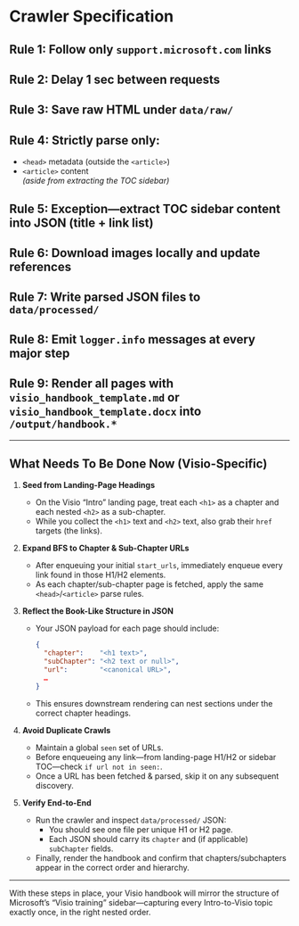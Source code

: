 # Crawler Specification

## Rule 1: Follow only `support.microsoft.com` links  
## Rule 2: Delay 1 sec between requests  
## Rule 3: Save raw HTML under `data/raw/`  
## Rule 4: Strictly parse **only**:
   - `<head>` metadata (outside the `<article>`)  
   - `<article>` content  
   *(aside from extracting the TOC sidebar)*  
## Rule 5: Exception—extract TOC sidebar content into JSON (title + link list)  
## Rule 6: Download images locally and update references  
## Rule 7: Write parsed JSON files to `data/processed/`  
## Rule 8: Emit `logger.info` messages at every major step  
## Rule 9: Render all pages with `visio_handbook_template.md` **or** `visio_handbook_template.docx` into `/output/handbook.*`  

---

## What Needs To Be Done Now (Visio-Specific)

1. **Seed from Landing-Page Headings**  
   - On the Visio “Intro” landing page, treat each `<h1>` as a chapter and each nested `<h2>` as a sub-chapter.  
   - While you collect the `<h1>` text and `<h2>` text, also grab their `href` targets (the links).

2. **Expand BFS to Chapter & Sub-Chapter URLs**  
   - After enqueuing your initial `start_urls`, immediately enqueue every link found in those H1/H2 elements.  
   - As each chapter/sub-chapter page is fetched, apply the same `<head>`/`<article>` parse rules.

3. **Reflect the Book-Like Structure in JSON**  
   - Your JSON payload for each page should include:  
     ```json
     {
       "chapter":    "<h1 text>",
       "subChapter": "<h2 text or null>",
       "url":        "<canonical URL>",
       …
     }
     ```  
   - This ensures downstream rendering can nest sections under the correct chapter headings.

4. **Avoid Duplicate Crawls**  
   - Maintain a global `seen` set of URLs.  
   - Before enqueueing any link—from landing-page H1/H2 or sidebar TOC—check `if url not in seen:`.  
   - Once a URL has been fetched & parsed, skip it on any subsequent discovery.

5. **Verify End-to-End**  
   - Run the crawler and inspect `data/processed/` JSON:  
     - You should see one file per unique H1 or H2 page.  
     - Each JSON should carry its `chapter` and (if applicable) `subChapter` fields.  
   - Finally, render the handbook and confirm that chapters/subchapters appear in the correct order and hierarchy.

---

With these steps in place, your Visio handbook will mirror the structure of Microsoft’s “Visio training” sidebar—capturing every Intro-to-Visio topic exactly once, in the right nested order.
